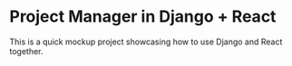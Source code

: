 # Project Manager in Django + React

This is a quick mockup project showcasing how to use Django and React together.
